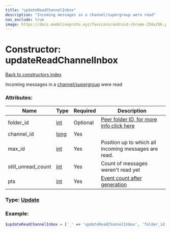 ```yaml
---
title: "updateReadChannelInbox"
description: "Incoming messages in a channel/supergroup were read"
nav_exclude: true
image: https://docs.madelineproto.xyz/favicons/android-chrome-256x256.png
---
```

# Constructor: updateReadChannelInbox  
[Back to constructors index](/API_docs/constructors/index.md)



Incoming messages in a [channel/supergroup](https://core.telegram.org/api/channel) were read

### Attributes:

| Name     |    Type       | Required | Description |
|----------|---------------|----------|-------------|
|folder\_id|[int](/API_docs/types/int.md) | Optional|[Peer folder ID, for more info click here](https://core.telegram.org/api/folders#peer-folders)|
|channel\_id|[long](/API_docs/types/long.md) | Yes|
|max\_id|[int](/API_docs/types/int.md) | Yes|Position up to which all incoming messages are read.|
|still\_unread\_count|[int](/API_docs/types/int.md) | Yes|Count of messages weren't read yet|
|pts|[int](/API_docs/types/int.md) | Yes|[Event count after generation](https://core.telegram.org/api/updates)|



### Type: [Update](/API_docs/types/Update.md)


### Example:

```php
$updateReadChannelInbox = ['_' => 'updateReadChannelInbox', 'folder_id' => int, 'channel_id' => long, 'max_id' => int, 'still_unread_count' => int, 'pts' => int];
```  
